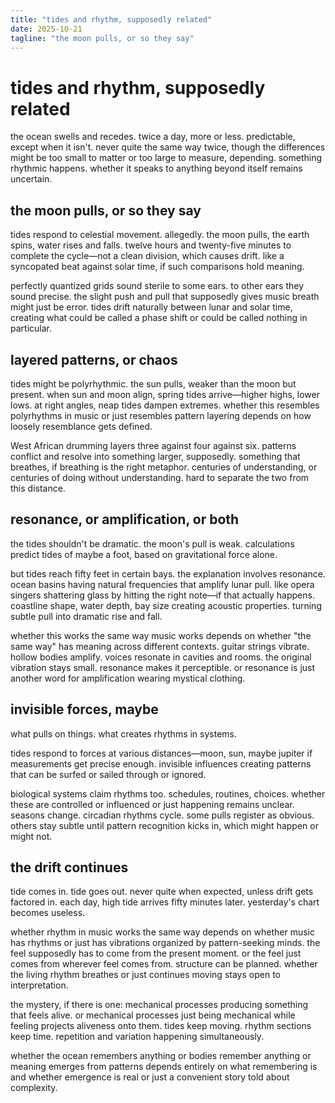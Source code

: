 ```yaml
---
title: "tides and rhythm, supposedly related"
date: 2025-10-21
tagline: "the moon pulls, or so they say"
---
```


# tides and rhythm, supposedly related

the ocean swells and recedes. twice a day, more or less. predictable, except when it isn't. never quite the same way twice, though the differences might be too small to matter or too large to measure, depending. something rhythmic happens. whether it speaks to anything beyond itself remains uncertain.

## the moon pulls, or so they say

tides respond to celestial movement. allegedly. the moon pulls, the earth spins, water rises and falls. twelve hours and twenty-five minutes to complete the cycle—not a clean division, which causes drift. like a syncopated beat against solar time, if such comparisons hold meaning.

perfectly quantized grids sound sterile to some ears. to other ears they sound precise. the slight push and pull that supposedly gives music breath might just be error. tides drift naturally between lunar and solar time, creating what could be called a phase shift or could be called nothing in particular.

## layered patterns, or chaos

tides might be polyrhythmic. the sun pulls, weaker than the moon but present. when sun and moon align, spring tides arrive—higher highs, lower lows. at right angles, neap tides dampen extremes. whether this resembles polyrhythms in music or just resembles pattern layering depends on how loosely resemblance gets defined.

West African drumming layers three against four against six. patterns conflict and resolve into something larger, supposedly. something that breathes, if breathing is the right metaphor. centuries of understanding, or centuries of doing without understanding. hard to separate the two from this distance.

## resonance, or amplification, or both

the tides shouldn't be dramatic. the moon's pull is weak. calculations predict tides of maybe a foot, based on gravitational force alone.

but tides reach fifty feet in certain bays. the explanation involves resonance. ocean basins having natural frequencies that amplify lunar pull. like opera singers shattering glass by hitting the right note—if that actually happens. coastline shape, water depth, bay size creating acoustic properties. turning subtle pull into dramatic rise and fall.

whether this works the same way music works depends on whether "the same way" has meaning across different contexts. guitar strings vibrate. hollow bodies amplify. voices resonate in cavities and rooms. the original vibration stays small. resonance makes it perceptible. or resonance is just another word for amplification wearing mystical clothing.

## invisible forces, maybe

what pulls on things. what creates rhythms in systems.

tides respond to forces at various distances—moon, sun, maybe jupiter if measurements get precise enough. invisible influences creating patterns that can be surfed or sailed through or ignored.

biological systems claim rhythms too. schedules, routines, choices. whether these are controlled or influenced or just happening remains unclear. seasons change. circadian rhythms cycle. some pulls register as obvious. others stay subtle until pattern recognition kicks in, which might happen or might not.

## the drift continues

tide comes in. tide goes out. never quite when expected, unless drift gets factored in. each day, high tide arrives fifty minutes later. yesterday's chart becomes useless.

whether rhythm in music works the same way depends on whether music has rhythms or just has vibrations organized by pattern-seeking minds. the feel supposedly has to come from the present moment. or the feel just comes from wherever feel comes from. structure can be planned. whether the living rhythm breathes or just continues moving stays open to interpretation.

the mystery, if there is one: mechanical processes producing something that feels alive. or mechanical processes just being mechanical while feeling projects aliveness onto them. tides keep moving. rhythm sections keep time. repetition and variation happening simultaneously.

whether the ocean remembers anything or bodies remember anything or meaning emerges from patterns depends entirely on what remembering is and whether emergence is real or just a convenient story told about complexity.
